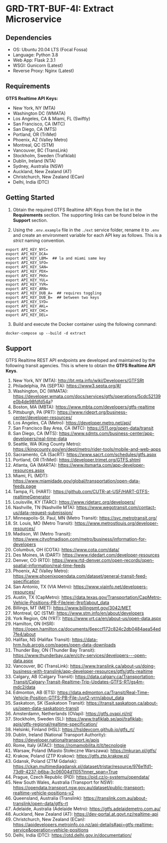 # GRD-TRT-BUF-4I: Extract Microservice

## Dependencies
- OS: Ubuntu 20.04 LTS (Focal Fossa)
- Language: Python 3.8 
- Web App: Flask 2.3.1
- WSGI: Gunicorn (Latest)
- Reverse Proxy: Nginx (Latest)

## Requirements
__GTFS Realtime API Keys:__
- New York, NY (MTA)
- Washington DC (WMATA)
- Los Angeles, CA & Miami, FL (Swiftly)
- San Francisco, CA (MTC)
- San Diego, CA (MTS)
- Portland, OR (TriMet)
- Phoenix, AZ (Valley Metro)
- Montreal, QC (STM)
- Vancouver, BC (TransLink)
- Stockholm, Sweden (Trafiklab)
- Dublin, Ireland (NTA)
- Sydney, Australia (NSW)
- Auckland, New Zealand (AT)
- Christchurch, New Zealand (ECan)
- Delhi, India (DTC)

## Getting Started
1. Obtain the required GTFS Realtime API Keys from the list in the __Requirements__ section. The supporting links can be found below in the __Support__ section.

2. Using the `.env.example` file in the `./ext` service folder, rename it to `.env` and create an environment variable for each API key as follows. This is a _strict_ naming convention.
```
export API_KEY_NYC=
export API_KEY_DCA=
export API_KEY_LBM=  ## la and miami same key
export API_KEY_SFO=
export API_KEY_SAN=
export API_KEY_PDX=
export API_KEY_PHX=
export API_KEY_YUL=
export API_KEY_YVR=
export API_KEY_ARN=
export API_KEY_DUB_A=  ## requires toggling 
export API_KEY_DUB_B=  ## between two keys
export API_KEY_SYD=
export API_KEY_AKL=
export API_KEY_CHC=
export API_KEY_DEL=
```

3. Build and execute the Docker container using the following command:
```
docker-compose up --build -d extract
```

## Support
GTFS Realtime REST API endpoints are developed and maintained by the following transit agencies. This is where to obtain the __GTFS Realtime API Keys__.

1. New York, NY (MTA): http://bt.mta.info/wiki/Developers/GTFSRt
2. Philadelphia, PA (SEPTA): https://www3.septa.org/#/
3. Washington, DC (WMATA): https://developer.wmata.com/docs/services/gtfs/operations/5cdc52139e0b4de98fdfd54a?
4. Boston, MA (MBTA): https://www.mbta.com/developers/gtfs-realtime
5. Pittsburgh, PA (PRT): https://www.rideprt.org/business-center/developer-resources/
6. Los Angeles, CA (Metro): https://developer.metro.net/api/
7. San Francisco Bay Area, CA (MTC): https://511.org/open-data/transit
8. San Diego, CA (MTS): https://www.sdmts.com/business-center/app-developers/real-time-data
9. Seattle, WA (King County Metro): https://kingcounty.gov/en/dept/metro/rider-tools/mobile-and-web-apps
10. Sacramento, CA (SacRT): https://www.sacrt.com/schedules/gtfs.aspx
11. Portland, OR (TriMet): https://developer.trimet.org/GTFS.shtml
12. Atlanta, GA (MARTA): https://www.itsmarta.com/app-developer-resources.aspx
13. Miami, FL (MDT): https://www.miamidade.gov/global/transportation/open-data-feeds.page
14. Tampa, FL (HART): https://github.com/CUTR-at-USF/HART-GTFS-realtimeGenerator
15. Louisville, KY (TARC): https://www.ridetarc.org/developers/
16. Nashville, TN (Nashville MTA): https://www.wegotransit.com/contact-us/data-request-submission/
17. Minneapolis-St. Paul, MN (Metro Transit): https://svc.metrotransit.org/
18. St. Louis, MO (Metro Transit): https://www.metrostlouis.org/developer-resources/
19. Madison, WI (Metro Transit): https://www.cityofmadison.com/metro/business/information-for-developers
20. Columbus, OH (COTA): https://www.cota.com/data/
21. Des Moines, IA (DART): https://www.ridedart.com/developer-resources
22. Denver, CO (RTD): https://www.rtd-denver.com/open-records/open-spatial-information/real-time-feeds
23. Phoenix, AZ (Valley Metro): https://www.phoenixopendata.com/dataset/general-transit-feed-specification
24. San Antonio, TX (VIA Metro): https://www.viainfo.net/developers-resources/
25. Austin, TX (CapMetro): https://data.texas.gov/Transportation/CapMetro-Vehicle-Positions-PB-File/eiei-9rpf/about_data
26. Billings, MT (MET): https://www.billingsmt.gov/3042/MET
27. Montreal, QC (STM): https://www.stm.info/en/about/developers
28. York Region, ON (YRT): https://www.yrt.ca/en/about-us/open-data.aspx
29. Hamilton, ON (HSR): https://open.hamilton.ca/documents/6eeccf172c824c2db0484aea54ed7fe4/about
30. Halifax, NS (Halifax Transit): https://data-hrm.hub.arcgis.com/pages/open-data-downloads
31. Thunder Bay, ON (Thunder Bay Transit): https://www.thunderbay.ca/en/city-services/developers---open-data.aspx
32. Vancouver, BC (TransLink): https://www.translink.ca/about-us/doing-business-with-translink/app-developer-resources/gtfs/gtfs-realtime
33. Calgary, AB (Calgary Transit): https://data.calgary.ca/Transportation-Transit/Calgary-Transit-Realtime-Trip-Updates-GTFS-RT/gs4m-mdc2/data
34. Edmonton, AB (ETS): https://data.edmonton.ca/Transit/Real-Time-Vehicle-Position-GTFS-PB-File-/uyt2-vrrn/about_data
35. Saskatoon, SK (Saskatoon Transit): https://transit.saskatoon.ca/about-us/open-data-saskatoon-transit
36. Amsterdamn, Netherlands (OVapi): https://gtfs.ovapi.nl/nl/
37. Stockholm, Sweden (SL): https://www.trafiklab.se/api/trafiklab-apis/gtfs-regional/realtime-specification/
38. Helsinki, Finland (HSL): https://hsldevcom.github.io/gtfs_rt/
39. Dublin, Ireland (National Transport Authority): https://developer.nationaltransport.ie/apis
40. Rome, Italy (ATAC): https://romamobilita.it/it/tecnologie
41. Warsaw, Poland (Miasto Stołeczne Warszawa): https://mkuran.pl/gtfs/
42. Krakow, Poland (ZTP Krakow): https://gtfs.ztp.krakow.pl/
43. Gdansk, Poland (ZTM Gdańsk): https://ckan.multimediagdansk.pl/dataset/tristar/resource/976e1fd1-73d9-4237-b6ba-3c06004d1105?inner_span=True
44. Prague, Czech Republic (PID): https://pid.cz/o-systemu/opendata/
45. New South Wales, Australia (Transport for NSW): https://opendata.transport.nsw.gov.au/dataset/public-transport-realtime-vehicle-positions-v2
46. Queensland, Australia (Translink): https://translink.com.au/about-translink/open-data/gtfs-rt
47. Adelaide, Australia (Adelaide Metro): https://gtfs.adelaidemetro.com.au/
48. Auckland, New Zealand (AT): https://dev-portal.at.govt.nz/realtime-api
49. Christchurch, New Zealand (ECan): https://apidevelopers.metroinfo.co.nz/api-details#api=gtfs-realtime-service&operation=vehicle-positions
50. Delhi, India (DTC): https://otd.delhi.gov.in/documentation/